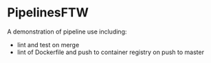 # PipelinesFTW

A demonstration of pipeline use including:
- lint and test on merge
- lint of Dockerfile and push to container registry on push to master
